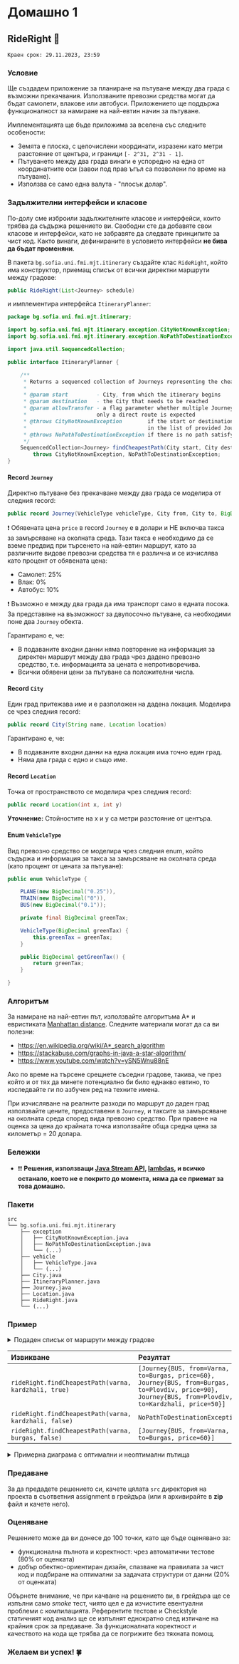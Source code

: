 # Домашно 1

## RideRight :busstop:

`Краен срок: 29.11.2023, 23:59`

### Условие

Ще създадем приложение за планиране на пътуване между два града с възможни прекачвания. Използваните
превозни средства могат да бъдат самолети, влакове или автобуси. Приложението ще
поддържа функционалност за намиране на най-евтин начин за пътуване.

Имплементацията ще бъде приложима за вселена със следните особености:

- Земята е плоска, с целочислени координати, изразени като метри разстояние от центъра, и граници `[- 2^31, 2^31 - 1]`.
- Пътуването между два града винаги е успоредно на една от координатните оси (завои под прав ъгъл са позволени по време
  на пътуване).
- Използва се само една валута - "плосък долар".

### Задължителни интерфейси и класове

По-долу сме изброили задължителните класове и интерфейси, които трябва да съдържа решението ви. Свободни сте да добавяте
свои класове и интерфейси, като не забравяте да следвате принципите за чист код.
Както винаги, дефинираните в условието интерфейси **не бива да бъдат променяни**.

В пакета `bg.sofia.uni.fmi.mjt.itinerary` създайте клас `RideRight`, който има конструктор, приемащ списък от всички
директни маршрути между градове:

```java
public RideRight(List<Journey> schedule)
```

и имплементира интерфейса `ItineraryPlanner`:

```java
package bg.sofia.uni.fmi.mjt.itinerary;

import bg.sofia.uni.fmi.mjt.itinerary.exception.CityNotKnownException;
import bg.sofia.uni.fmi.mjt.itinerary.exception.NoPathToDestinationException;

import java.util.SequencedCollection;

public interface ItineraryPlanner {

    /**
     * Returns a sequenced collection of Journeys representing the cheapest path from the start to the destination City.
     *
     * @param start         - City, from which the itinerary begins
     * @param destination   - the City that needs to be reached
     * @param allowTransfer - a flag parameter whether multiple Journeys with transfer can be returned as a result, or
     *                      only a direct route is expected
     * @throws CityNotKnownException        if the start or destination City is not present
     *                                      in the list of provided Journeys
     * @throws NoPathToDestinationException if there is no path satisfying the conditions
     */
    SequencedCollection<Journey> findCheapestPath(City start, City destination, boolean allowTransfer)
        throws CityNotKnownException, NoPathToDestinationException;
}
```

#### Record `Journey`

Директно пътуване без прекачване между два града се моделира от следния record:

```java
public record Journey(VehicleType vehicleType, City from, City to, BigDecimal price)
```

:exclamation: Обявената цена `price` в record `Journey` е в долари и НЕ включва такса за замърсяване на околната среда.
Тази такса е необходимо да се вземе предвид при търсенето на най-евтин маршрут, като за различните видове превозни
средства тя е различна и се изчислява като процент от обявената цена:

- Самолет: 25%
- Влак: 0%
- Автобус: 10%

:exclamation: Възможно е между два града да има транспорт само в едната посока. За представяне на възможност за
двупосочно пътуване, са необходими поне два `Journey` обекта.

Гарантирано е, че:

- В подаваните входни данни няма повторение на информация за директен маршрут между два града чрез дадено превозно
  средство, т.е. информацията за цената е непротиворечива.
- Всички обявени цени за пътуване са положителни числа.

#### Record `City`

Един град притежава име и е разположен на дадена локация. Моделира се чрез следния record:

```java
public record City(String name, Location location)
```

Гарантирано е, че:

- В подаваните входни данни на една локация има точно един град.
- Няма два града с едно и също име.

#### Record `Location`

Точка от пространството се моделира чрез следния record:

```java
public record Location(int x, int y)
```

**Уточнение:** Стойностите на x и y са метри разстояние от центъра.

#### Enum `VehicleType`

Вид превозно средство се моделира чрез следния enum, който съдържа и информация за такса за замърсяване на околната
среда (като процент от цената за пътуване):

```java
public enum VehicleType {

    PLANE(new BigDecimal("0.25")),
    TRAIN(new BigDecimal("0")),
    BUS(new BigDecimal("0.1"));

    private final BigDecimal greenTax;

    VehicleType(BigDecimal greenTax) {
        this.greenTax = greenTax;
    }

    public BigDecimal getGreenTax() {
        return greenTax;
    }

}
```

### Алгоритъм

За намиране на най-евтин път, използвайте алгоритъма A* и евристиката
[Manhattan distance](https://xlinux.nist.gov/dads/HTML/manhattanDistance.html).
Следните материали могат да са ви полезни:

- https://en.wikipedia.org/wiki/A*_search_algorithm
- https://stackabuse.com/graphs-in-java-a-star-algorithm/
- https://www.youtube.com/watch?v=ySN5Wnu88nE

Ако по време на търсене срещнете съседни градове, такива, че през който и от тях да минете потенциално би било
еднакво евтино, то изследвайте ги по азбучен ред на техните имена.

При изчисляване на реалните разходи по маршрут до даден град използвайте цените, предоставени в `Journey`, и таксите за
замърсяване на околната среда според вида превозно средство. При правене на оценка за цена до крайната точка използвайте
обща средна цена за километър = 20 долара.

### Бележки

- :exclamation::exclamation: **Решения,
  използващи [Java Stream API](https://docs.oracle.com/en/java/javase/21/docs/api/java.base/java/util/stream/package-summary.html),
  [lambdas](https://docs.oracle.com/javase/tutorial/java/javaOO/lambdaexpressions.html), и всичко останало, което не е
  покрито до момента, няма да се приемат за това домашно.**

### Пакети

```
src
└── bg.sofia.uni.fmi.mjt.itinerary
    ├── exception
    │   ├── CityNotKnownException.java
    │   ├── NoPathToDestinationException.java
    │   └── (...)
    ├── vehicle
    │   ├── VehicleType.java
    │   └── (...)
    ├── City.java
    ├── ItineraryPlanner.java
    ├── Journey.java
    ├── Location.java
    ├── RideRight.java
    └── (...)
```

### Пример

<details>
  <summary>Подаден списък от маршрути между градове</summary>

```java
City sofia = new City("Sofia", new Location(0, 2000));
City plovdiv = new City("Plovdiv", new Location(4000, 1000));
City varna = new City("Varna", new Location(9000, 3000));
City burgas = new City("Burgas", new Location(9000, 1000));
City ruse = new City("Ruse", new Location(7000, 4000));
City blagoevgrad = new City("Blagoevgrad", new Location(0, 1000));
City kardzhali = new City("Kardzhali", new Location(3000, 0));
City tarnovo = new City("Tarnovo", new Location(5000, 3000));

List<Journey> schedule = List.of(
    new Journey(BUS, sofia, blagoevgrad, new BigDecimal("20")),
    new Journey(BUS, blagoevgrad, sofia, new BigDecimal("20")),
    new Journey(BUS, sofia, plovdiv, new BigDecimal("90")),
    new Journey(BUS, plovdiv, sofia, new BigDecimal("90")),
    new Journey(BUS, plovdiv, kardzhali, new BigDecimal("50")),
    new Journey(BUS, kardzhali, plovdiv, new BigDecimal("50")),
    new Journey(BUS, plovdiv, burgas, new BigDecimal("90")),
    new Journey(BUS, burgas, plovdiv, new BigDecimal("90")),
    new Journey(BUS, burgas, varna, new BigDecimal("60")),
    new Journey(BUS, varna, burgas, new BigDecimal("60")),
    new Journey(BUS, sofia, tarnovo, new BigDecimal("150")),
    new Journey(BUS, tarnovo, sofia, new BigDecimal("150")),
    new Journey(BUS, plovdiv, tarnovo, new BigDecimal("40")),
    new Journey(BUS, tarnovo, plovdiv, new BigDecimal("40")),
    new Journey(BUS, tarnovo, ruse, new BigDecimal("70")),
    new Journey(BUS, ruse, tarnovo, new BigDecimal("70")),
    new Journey(BUS, varna, ruse, new BigDecimal("70")),
    new Journey(BUS, ruse, varna, new BigDecimal("70")),
    new Journey(PLANE, varna, burgas, new BigDecimal("200")),
    new Journey(PLANE, burgas, varna, new BigDecimal("200")),
    new Journey(PLANE, burgas, sofia, new BigDecimal("150")),
    new Journey(PLANE, sofia, burgas, new BigDecimal("250")),
    new Journey(PLANE, varna, sofia, new BigDecimal("290")),
    new Journey(PLANE, sofia, varna, new BigDecimal("300"))
);

RideRight rideRight = new RideRight(schedule);
```

</details>

| Извикване                                             | Резултат                                                                                                                                               |
|:------------------------------------------------------|:-------------------------------------------------------------------------------------------------------------------------------------------------------|
| `rideRight.findCheapestPath(varna, kardzhali, true)`  | `[Journey{BUS, from=Varna, to=Burgas, price=60}, Journey{BUS, from=Burgas, to=Plovdiv, price=90}, Journey{BUS, from=Plovdiv, to=Kardzhali, price=50}]` |
| `rideRight.findCheapestPath(varna, kardzhali, false)` | `NoPathToDestinationException`                                                                                                                         |
| `rideRight.findCheapestPath(varna, burgas, false)`    | `[Journey{BUS, from=Varna, to=Burgas, price=60}]`                                                                                                      |

<details>
  <summary>Примерна диаграма с оптимални и неоптимални пътища</summary>

![Example Routes Diagram](diagrams/example-diagram.png)

* С непрекъсната **лилава** стрелка са изобразени пътищата между два града, които са възможни чрез самолет.
* С непрекъсната **цианова** стрелка са изобразени пътищата между два града, които са възможни чрез автобус
* С прекъсната **оранжева** стрелка са изобразени неоптималните пътища, кандидати за решение
* С непрекъсната **зелена** стрелка е изобразен оптималният път в примера

</details>

### Предаване

За да предадете решението си, качете цялата `src` директория на проекта в съответния assignment в грейдъра
(или я архивирайте в **zip** файл и качете него).

### Оценяване

Решението може да ви донесе до 100 точки, като ще бъде оценявано за:

* функционална пълнота и коректност: чрез автоматични тестове (80% от оценката)
* добър обектно-ориентиран дизайн, спазване на правилата за чист код и подбиране на оптимални за задачата структури от
  данни (20% от оценката)

Обърнете внимание, че при качване на решението ви, в грейдъра ще се изпълни само _smoke_ тест, чиято цел е да изчистите
евентуални проблеми с компилацията. Референтите тестове и Checkstyle статичният код анализ ще се изпълнят еднократно
след изтичане на крайния срок за предаване. За функционалната коректност и качеството на кода ще трябва да се погрижите
без тяхната помощ.

### Желаем ви успех! :four_leaf_clover: 
